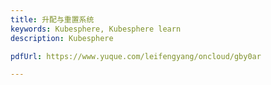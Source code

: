 ```yaml
---
title: 升配与重置系统
keywords: Kubesphere, Kubesphere learn
description: Kubesphere

pdfUrl: https://www.yuque.com/leifengyang/oncloud/gby0ar

---
```


